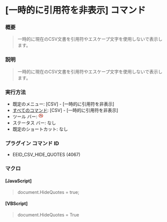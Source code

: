 # \[一時的に引用符を非表示\] コマンド

### 概要

> 一時的に現在のCSV文書を引用符やエスケープ文字を使用しないで表示します。

### 説明

> 一時的に現在のCSV文書を引用符やエスケープ文字を使用しないで表示します。

### 実行方法

- 既定のメニュー: \[CSV\] - \[一時的に引用符を非表示\]
- [すべてのコマンド](../../glossary/allcommands): \[CSV\] - \[一時的に引用符を非表示\]
- ツール バー: ![](../../images/csv_hide_quotes.gif)
- ステータス バー: なし
- 既定のショートカット: なし

### プラグイン コマンド ID

- EEID\_CSV\_HIDE\_QUOTES (4067)

### マクロ

#### \[JavaScript\]

> document.HideQuotes = true;

#### \[VBScript\]

> document.HideQuotes = True

